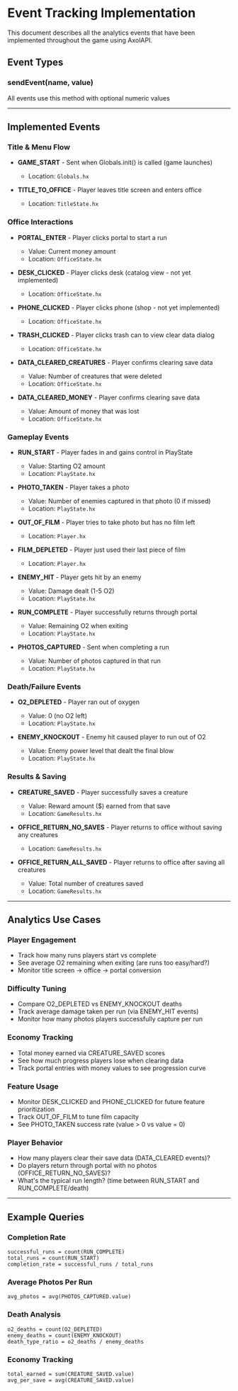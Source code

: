 # Event Tracking Implementation

This document describes all the analytics events that have been implemented throughout the game using AxolAPI.

## Event Types

### sendEvent(name, value)
All events use this method with optional numeric values

---

## Implemented Events

### Title & Menu Flow
- **GAME_START** - Sent when Globals.init() is called (game launches)
  - Location: `Globals.hx`
  
- **TITLE_TO_OFFICE** - Player leaves title screen and enters office
  - Location: `TitleState.hx`

### Office Interactions
- **PORTAL_ENTER** - Player clicks portal to start a run
  - Value: Current money amount
  - Location: `OfficeState.hx`

- **DESK_CLICKED** - Player clicks desk (catalog view - not yet implemented)
  - Location: `OfficeState.hx`

- **PHONE_CLICKED** - Player clicks phone (shop - not yet implemented)
  - Location: `OfficeState.hx`

- **TRASH_CLICKED** - Player clicks trash can to view clear data dialog
  - Location: `OfficeState.hx`

- **DATA_CLEARED_CREATURES** - Player confirms clearing save data
  - Value: Number of creatures that were deleted
  - Location: `OfficeState.hx`

- **DATA_CLEARED_MONEY** - Player confirms clearing save data
  - Value: Amount of money that was lost
  - Location: `OfficeState.hx`

### Gameplay Events
- **RUN_START** - Player fades in and gains control in PlayState
  - Value: Starting O2 amount
  - Location: `PlayState.hx`

- **PHOTO_TAKEN** - Player takes a photo
  - Value: Number of enemies captured in that photo (0 if missed)
  - Location: `PlayState.hx`

- **OUT_OF_FILM** - Player tries to take photo but has no film left
  - Location: `Player.hx`

- **FILM_DEPLETED** - Player just used their last piece of film
  - Location: `Player.hx`

- **ENEMY_HIT** - Player gets hit by an enemy
  - Value: Damage dealt (1-5 O2)
  - Location: `PlayState.hx`

- **RUN_COMPLETE** - Player successfully returns through portal
  - Value: Remaining O2 when exiting
  - Location: `PlayState.hx`

- **PHOTOS_CAPTURED** - Sent when completing a run
  - Value: Number of photos captured in that run
  - Location: `PlayState.hx`

### Death/Failure Events
- **O2_DEPLETED** - Player ran out of oxygen
  - Value: 0 (no O2 left)
  - Location: `PlayState.hx`

- **ENEMY_KNOCKOUT** - Enemy hit caused player to run out of O2
  - Value: Enemy power level that dealt the final blow
  - Location: `PlayState.hx`

### Results & Saving
- **CREATURE_SAVED** - Player successfully saves a creature
  - Value: Reward amount ($) earned from that save
  - Location: `GameResults.hx`

- **OFFICE_RETURN_NO_SAVES** - Player returns to office without saving any creatures
  - Location: `GameResults.hx`

- **OFFICE_RETURN_ALL_SAVED** - Player returns to office after saving all creatures
  - Value: Total number of creatures saved
  - Location: `GameResults.hx`

---

## Analytics Use Cases

### Player Engagement
- Track how many runs players start vs complete
- See average O2 remaining when exiting (are runs too easy/hard?)
- Monitor title screen → office → portal conversion

### Difficulty Tuning
- Compare O2_DEPLETED vs ENEMY_KNOCKOUT deaths
- Track average damage taken per run (via ENEMY_HIT events)
- Monitor how many photos players successfully capture per run

### Economy Tracking
- Total money earned via CREATURE_SAVED scores
- See how much progress players lose when clearing data
- Track portal entries with money values to see progression curve

### Feature Usage
- Monitor DESK_CLICKED and PHONE_CLICKED for future feature prioritization
- Track OUT_OF_FILM to tune film capacity
- See PHOTO_TAKEN success rate (value > 0 vs value = 0)

### Player Behavior
- How many players clear their save data (DATA_CLEARED events)?
- Do players return through portal with no photos (OFFICE_RETURN_NO_SAVES)?
- What's the typical run length? (time between RUN_START and RUN_COMPLETE/death)

---

## Example Queries

### Completion Rate
```
successful_runs = count(RUN_COMPLETE)
total_runs = count(RUN_START)
completion_rate = successful_runs / total_runs
```

### Average Photos Per Run
```
avg_photos = avg(PHOTOS_CAPTURED.value)
```

### Death Analysis
```
o2_deaths = count(O2_DEPLETED)
enemy_deaths = count(ENEMY_KNOCKOUT)
death_type_ratio = o2_deaths / enemy_deaths
```

### Economy Tracking
```
total_earned = sum(CREATURE_SAVED.value)
avg_per_save = avg(CREATURE_SAVED.value)
```

